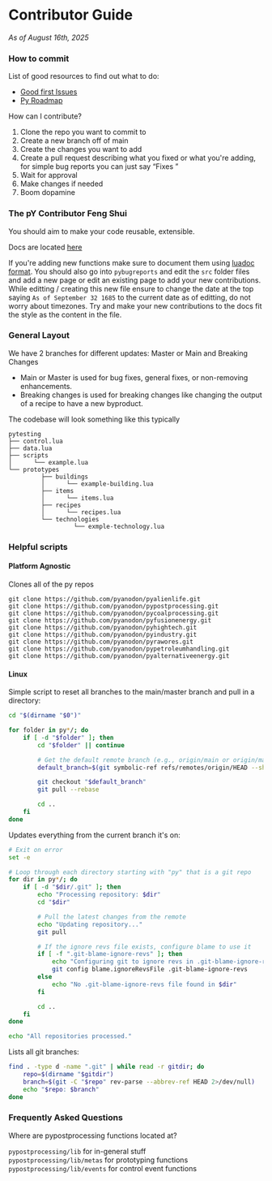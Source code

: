 # Contributor Guide
*As of August 16th, 2025*<br>

### How to commit

List of good resources to find out what to do:
  - [Good first Issues](https://github.com/pyanodon/pybugreports/issues?q=is%3Aissue%20state%3Aopen%20label%3A%22good%20first%20issue%22)
  - [Py Roadmap](https://github.com/orgs/pyanodon/projects/2/views/4)

How can I contribute?
  1. Clone the repo you want to commit to
  2. Create a new branch off of main
  3. Create the changes you want to add
  4. Create a pull request describing what you fixed or what you're adding, for simple bug reports you can just say “Fixes <issue link>”
  5. Wait for approval
  6. Make changes if needed
  7. Boom dopamine

### The pY Contributor Feng Shui

You should aim to make your code reusable, extensible.

Docs are located [here](https://pyanodon.github.io/pybugreports/)

If you're adding new functions make sure to document them using [luadoc format](https://stevedonovan.github.io/ldoc/manual/doc.md.html). You should also go into `pybugreports` and edit the `src` folder files and add a new page or edit an existing page to add your new contributions. While editting / creating this new file ensure to change the date at the top saying `As of September 32 1685` to the current date as of editting, do not worry about timezones. Try and make your new contributions to the docs fit the style as the content in the file.

### General Layout

We have 2 branches for different updates: Master or Main and Breaking Changes
- Main or Master is used for bug fixes, general fixes, or non-removing enhancements.
- Breaking changes is used for breaking changes like changing the output of a recipe to have a new byproduct.

The codebase will look something like this typically
```
pytesting
├── control.lua
├── data.lua
├── scripts
│      └── example.lua
└── prototypes
         ├── buildings
         │      └── example-building.lua
         ├── items
         │      └── items.lua
         ├── recipes
         │      └── recipes.lua
         └── technologies
                  └── exmple-technology.lua
```

### Helpful scripts

#### Platform Agnostic

Clones all of the py repos
```
git clone https://github.com/pyanodon/pyalienlife.git
git clone https://github.com/pyanodon/pypostprocessing.git
git clone https://github.com/pyanodon/pycoalprocessing.git
git clone https://github.com/pyanodon/pyfusionenergy.git
git clone https://github.com/pyanodon/pyhightech.git
git clone https://github.com/pyanodon/pyindustry.git
git clone https://github.com/pyanodon/pyrawores.git
git clone https://github.com/pyanodon/pypetroleumhandling.git
git clone https://github.com/pyanodon/pyalternativeenergy.git
```

#### Linux

Simple script to reset all branches to the main/master branch and pull in a directory:
```sh
cd "$(dirname "$0")"

for folder in py*/; do
    if [ -d "$folder" ]; then
        cd "$folder" || continue

        # Get the default remote branch (e.g., origin/main or origin/master)
        default_branch=$(git symbolic-ref refs/remotes/origin/HEAD --short | sed 's|origin/||')

        git checkout "$default_branch"
        git pull --rebase

        cd ..
    fi
done
```

Updates everything from the current branch it's on:
```sh
# Exit on error
set -e

# Loop through each directory starting with "py" that is a git repo
for dir in py*/; do
    if [ -d "$dir/.git" ]; then
        echo "Processing repository: $dir"
        cd "$dir"

        # Pull the latest changes from the remote
        echo "Updating repository..."
        git pull

        # If the ignore revs file exists, configure blame to use it
        if [ -f ".git-blame-ignore-revs" ]; then
            echo "Configuring git to ignore revs in .git-blame-ignore-revs"
            git config blame.ignoreRevsFile .git-blame-ignore-revs
        else
            echo "No .git-blame-ignore-revs file found in $dir"
        fi

        cd ..
    fi
done

echo "All repositories processed."
```

Lists all git branches:
```sh
find . -type d -name ".git" | while read -r gitdir; do
    repo=$(dirname "$gitdir")
    branch=$(git -C "$repo" rev-parse --abbrev-ref HEAD 2>/dev/null)
    echo "$repo: $branch"
done
```


### Frequently Asked Questions

Where are pypostprocessing functions located at?

`pypostprocessing/lib` for in-general stuff<br>
`pypostprocessing/lib/metas` for prototyping functions<br>
`pypostprocessing/lib/events` for control event functions
